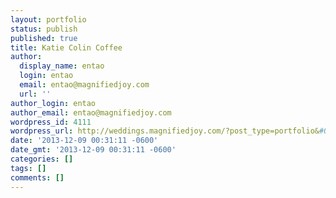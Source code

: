 ```yaml
---
layout: portfolio
status: publish
published: true
title: Katie Colin Coffee
author:
  display_name: entao
  login: entao
  email: entao@magnifiedjoy.com
  url: ''
author_login: entao
author_email: entao@magnifiedjoy.com
wordpress_id: 4111
wordpress_url: http://weddings.magnifiedjoy.com/?post_type=portfolio&#038;p=4111
date: '2013-12-09 00:31:11 -0600'
date_gmt: '2013-12-09 00:31:11 -0600'
categories: []
tags: []
comments: []
---
```


